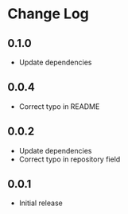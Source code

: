 # Change Log

## 0.1.0
- Update dependencies

## 0.0.4
- Correct typo in README

## 0.0.2
- Update dependencies
- Correct typo in repository field

## 0.0.1
- Initial release